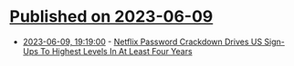 # [Published on 2023-06-09](index.md)

* [2023-06-09, 19:19:00](https://entertainment.slashdot.org/story/23/06/09/170236/netflix-password-crackdown-drives-us-sign-ups-to-highest-levels-in-at-least-four-years?utm_source=rss1.0mainlinkanon&utm_medium=feed) - [Netflix Password Crackdown Drives US Sign-Ups To Highest Levels In At Least Four Years](https://entertainment.slashdot.org/story/23/06/09/170236/netflix-password-crackdown-drives-us-sign-ups-to-highest-levels-in-at-least-four-years?utm_source=rss1.0mainlinkanon&utm_medium=feed)
